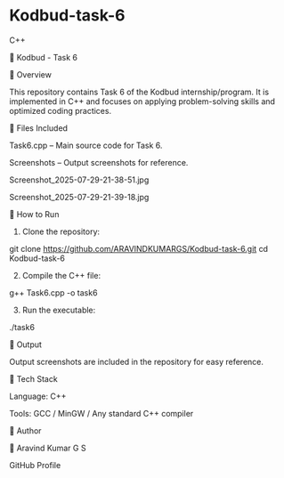 # Kodbud-task-6
C++

📌 Kodbud - Task 6

🔹 Overview

This repository contains Task 6 of the Kodbud internship/program. It is implemented in C++ and focuses on applying problem-solving skills and optimized coding practices.

🔹 Files Included

Task6.cpp – Main source code for Task 6.

Screenshots – Output screenshots for reference.

Screenshot_2025-07-29-21-38-51.jpg

Screenshot_2025-07-29-21-39-18.jpg



🔹 How to Run

1. Clone the repository:

git clone https://github.com/ARAVINDKUMARGS/Kodbud-task-6.git
cd Kodbud-task-6


2. Compile the C++ file:

g++ Task6.cpp -o task6


3. Run the executable:

./task6



🔹 Output

Output screenshots are included in the repository for easy reference.

🔹 Tech Stack

Language: C++

Tools: GCC / MinGW / Any standard C++ compiler


🔹 Author

👤 Aravind Kumar G S

GitHub Profile




